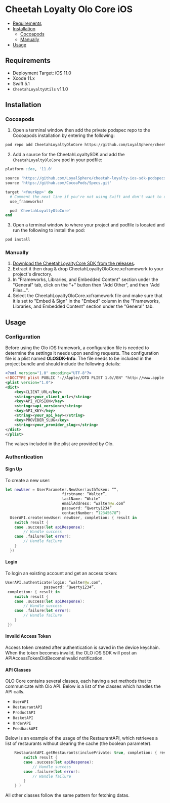 # Cheetah Loyalty Olo Core iOS

- [Requirements](#requirements)
- [Installation](#installation)
	* [Cocoapods](#cocoapods)
	* [Manually](#manually)
- [Usage](#usage)

## Requirements
* Deployment Target: iOS 11.0
* Xcode 11.x
* Swift 5.1
* `CheetahLoyaltyUtils` v1.1.0

## Installation

### Cocoapods

1. Open a terminal window then add the private podspec repo to the Cocoapods installation by entering the following:

```sh
pod repo add CheetahLoyaltyOloCore https://github.com/LoyalSphere/cheetah-loyalty-ios-sdk-podspecs.git
```

2. Add a source for the CheetahLoyaltySDK and add the `CheetahLoyaltyOloCore` pod in your podfile:

```ruby
platform :ios, '11.0'

source 'https://github.com/LoyalSphere/cheetah-loyalty-ios-sdk-podspecs.git'
source 'https://github.com/CocoaPods/Specs.git'

target '<YourApp>' do
  # Comment the next line if you're not using Swift and don't want to use dynamic frameworks
  use_frameworks!

  pod 'CheetahLoyaltyOloCore'
end
```

3. Open a terminal window to where your project and podfile is located and run the following to install the pod:

```sh
pod install
```

### Manually

1. [Download the CheetahLoyaltyCore SDK from the releases](https://github.com/LoyalSphere/cheetah-loyalty-ios-sdk/releases).
2. Extract it then drag & drop CheetahLoyaltyOloCore.xcframework to your project's directory.
3. In "Frameworks, Libraries, and Embedded Content" section under the "General" tab, click on the "+" button then "Add Other", and then "Add Files...".
4. Select the CheetahLoyaltyOloCore.xcframework file and make sure that it is set to "Embed & Sign" in the "Embed" column in the "Frameworks, Libraries, and Embedded Content" section under the "General" tab.

## Usage

### Configuration
Before using the Olo iOS framework, a configuration file is needed to determine the settings it needs upon sending requests. The configuration file is a plist named **OLOSDK-Info**. The file needs to be included in the project bundle and should include the following details:

```xml
<?xml version="1.0" encoding="UTF-8"?>
<!DOCTYPE plist PUBLIC "-//Apple//DTD PLIST 1.0//EN" "http://www.apple.com/DTDs/PropertyList-1.0.dtd">
<plist version="1.0">
<dict>
	<key>CLIENT_URL</key>
	<string><your_client_url></string>
	<key>API_VERSION</key>
	<string><api_version></string>
	<key>API_KEY</key>
	<string><your_api_key></string>
	<key>PROVIDER_SLUG</key>
	<string><your_provider_slug></string>
</dict>
</plist>
```

The values included in the plist are provided by Olo.

### Authentication

#### Sign Up
To create a new user:

```swift
let newUser = UserParameter.NewUser(authToken: “”,
					     firstname: “Walter”,
					     lastName: “White”
					     emailAddress: “walter@w.com”
					     password: “Qwerty1234”
					     contactNumber: “12345678”)
  UserAPI.create(newUser: newUser, completion: { result in 
	switch result {
	case .success(let apiResponse):
		// Handle success
	case .failure(let error): 
		// Handle failure
	}
  })
```

#### Login
To login an existing account and get an access token:

```swift
UserAPI.authenticate(login: “walter@w.com”, 
				 password: “Qwerty1234”,
 completion: { result in 
	switch result {
	case .success(let apiResponse): 
		// Handle success
	case .failure(let error): 
		// Handle failure
	}
 })
```

#### Invalid Access Token
Access token created after authentication is saved in the device keychain. When the token becomes invalid, the OLO iOS SDK will post an APIAccessTokenDidBecomeInvalid notification.

#### API Classes
OLO Core contains several classes, each having a set methods that to communicate with Olo API. Below is a list of the classes which handles the API calls. 

* `UserAPI`
* `RestaurantAPI`
* `ProductAPI`
* `BasketAPI`
* `OrderAPI`
* `FeedbackAPI`

Below is an example of the usage of the RestaurantAPI, which retrieves a list of restaurants without clearing the cache (the boolean parameter).

```swift
	RestaurantAPI.getRestaurants(incluePrivate: true, completion: { result in 
		switch result {
		case .success(let apiResponse): 
			// Handle success
		case .failure(let error): 
			// Handle failure
		}
	} )
```

All other classes follow the same pattern for fetching datas.
